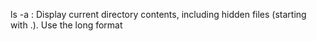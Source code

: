 ls -a : Display current directory contents, including hidden files (starting with .). Use the long format
